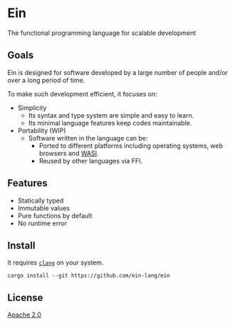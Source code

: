 # Ein

The functional programming language for scalable development

## Goals

Ein is designed for software developed by a large number of people and/or over a long period of time.

To make such development efficient, it focuses on:

- Simplicity
  - Its syntax and type system are simple and easy to learn.
  - Its minimal language features keep codes maintainable.
- Portability (WIP)
  - Software written in the language can be:
    - Ported to different platforms including operating systems, web browsers and [WASI](https://wasi.dev/).
    - Reused by other languages via FFI.

## Features

- Statically typed
- Immutable values
- Pure functions by default
- No runtime error

## Install

It requires [`clang`](https://clang.llvm.org/) on your system.

```
cargo install --git https://github.com/ein-lang/ein
```

## License

[Apache 2.0](LICENSE)
